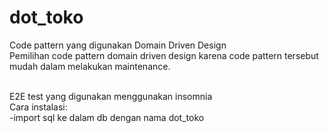 # dot_toko
Code pattern yang digunakan Domain Driven Design<br>
Pemilihan code pattern domain driven design karena code pattern tersebut mudah dalam melakukan maintenance.<br>
<br>

E2E test yang digunakan menggunakan insomnia<br>
Cara instalasi:<br>
-import sql ke dalam db dengan nama dot_toko
